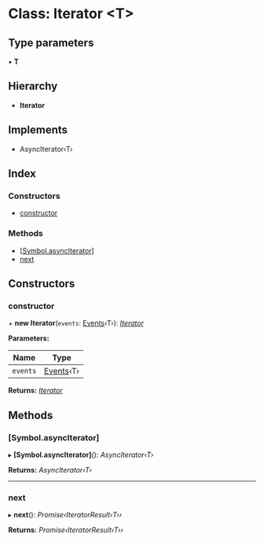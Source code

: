 
# Class: Iterator <**T**>

## Type parameters

▪ **T**

## Hierarchy

* **Iterator**

## Implements

* AsyncIterator‹T›

## Index

### Constructors

* [constructor](_teamwork_5_0_0_index_d_.events.iterator.md#constructor)

### Methods

* [[Symbol.asyncIterator]](_teamwork_5_0_0_index_d_.events.iterator.md#[symbol.asynciterator])
* [next](_teamwork_5_0_0_index_d_.events.iterator.md#next)

## Constructors

###  constructor

\+ **new Iterator**(`events`: [Events](_teamwork_5_0_0_index_d_.events.md)‹T›): *[Iterator](_teamwork_5_0_0_index_d_.events.iterator.md)*

**Parameters:**

Name | Type |
------ | ------ |
`events` | [Events](_teamwork_5_0_0_index_d_.events.md)‹T› |

**Returns:** *[Iterator](_teamwork_5_0_0_index_d_.events.iterator.md)*

## Methods

###  [Symbol.asyncIterator]

▸ **[Symbol.asyncIterator]**(): *AsyncIterator‹T›*

**Returns:** *AsyncIterator‹T›*

___

###  next

▸ **next**(): *Promise‹IteratorResult‹T››*

**Returns:** *Promise‹IteratorResult‹T››*
